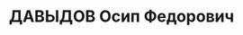 ---
title: ДАВЫДОВ Осип Федорович
description: "Род. в 1905, г. Санкт-Петербург, обр.: высшее, децист, троцкист. Проживал:\
  \ г. Красноярск. Трижды осужден ОСО. С 1928 года в ссылке. В 1929-1933 в Верхнеуральском\
  \ политизоляторе. С 1933 ссылка в ВСК, в 1935-1935 - в г. Енисейске. Экономист.\
  \ Арестован 19.07.1935. Обвинение по ст.58-10, 58-11 УК РСФСР. Дело прекращено с\
  \ учетом того, что обвиняемый уже осужден за КРТД к длительному сроку ссылки. Ссыльный.\
  \ Экономист-плановик в «Красторге». \n  Арестован повторно 14.06.1936. Обв. по ст.\
  \ 58-8, 58-11 УК РСФСР. Приговор: ВС СССР, 19.04.1937 – ВМН. Расстрелян 19.04.1937,\
  \ в г. Красноярске. \n  Реабилитирован Прокуратурой Красноярского края 11.05.1993\
  \ и 18.11.1997 прокуратурой КК [2 реабилитации]"
---